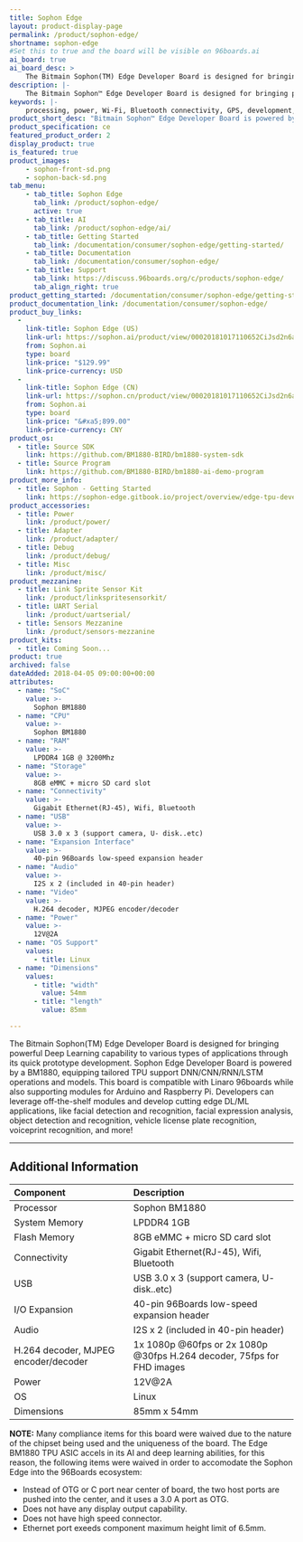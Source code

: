 ```yaml
---
title: Sophon Edge
layout: product-display-page
permalink: /product/sophon-edge/
shortname: sophon-edge
#Set this to true and the board will be visible on 96boards.ai
ai_board: true
ai_board_desc: >
    The Bitmain Sophon(TM) Edge Developer Board is designed for bringing powerful Deep Learning capability to various types of applications through its quick prototype development.
description: |-
    The Bitmain Sophon™ Edge Developer Board is designed for bringing powerful Deep Learning capability to various types of applications through its quick prototype development. Sophon Edge Developer Board is powered by a BM1880, equipping tailored TPU support DNN/CNN/RNN/LSTM operations and models. This board is compatible with Linaro 96boards while also supporting modules for Arduino and Raspberry Pi. Developers can leverage off-the-shelf modules and develop cutting edge DL/ML applications, like facial detection and recognition, facial expression analysis, object detection and recognition, vehicle license plate recognition, voiceprint recognition, and more!
keywords: |-
    processing, power, Wi-Fi, Bluetooth connectivity, GPS, development, board, mid-tier, xilinx, fpga, processor, low cost, Product, Development, Platform, bitmain, sophon, edge, bm1880
product_short_desc: "Bitmain Sophon™ Edge Developer Board is powered by the BM1880"
product_specification: ce
featured_product_order: 2
display_product: true
is_featured: true
product_images:
    - sophon-front-sd.png
    - sophon-back-sd.png
tab_menu:
    - tab_title: Sophon Edge
      tab_link: /product/sophon-edge/
      active: true
    - tab_title: AI
      tab_link: /product/sophon-edge/ai/
    - tab_title: Getting Started
      tab_link: /documentation/consumer/sophon-edge/getting-started/
    - tab_title: Documentation
      tab_link: /documentation/consumer/sophon-edge/
    - tab_title: Support
      tab_link: https://discuss.96boards.org/c/products/sophon-edge/
      tab_align_right: true
product_getting_started: /documentation/consumer/sophon-edge/getting-started/
product_documentation_link: /documentation/consumer/sophon-edge/
product_buy_links:
  -
    link-title: Sophon Edge (US)
    link-url: https://sophon.ai/product/view/00020181017110652CiJsd2n6aOcHr4a/view.html
    from: Sophon.ai
    type: board
    link-price: "$129.99"
    link-price-currency: USD
  -
    link-title: Sophon Edge (CN)
    link-url: https://sophon.cn/product/view/00020181017110652CiJsd2n6aOcHr4a/view.html
    from: Sophon.ai
    type: board
    link-price: "&#xa5;899.00"
    link-price-currency: CNY
product_os:
  - title: Source SDK
    link: https://github.com/BM1880-BIRD/bm1880-system-sdk
  - title: Source Program
    link: https://github.com/BM1880-BIRD/bm1880-ai-demo-program
product_more_info:
  - title: Sophon - Getting Started
    link: https://sophon-edge.gitbook.io/project/overview/edge-tpu-developer-board
product_accessories:
  - title: Power
    link: /product/power/
  - title: Adapter
    link: /product/adapter/
  - title: Debug
    link: /product/debug/
  - title: Misc
    link: /product/misc/
product_mezzanine:
  - title: Link Sprite Sensor Kit
    link: /product/linkspritesensorkit/
  - title: UART Serial
    link: /product/uartserial/
  - title: Sensors Mezzanine
    link: /product/sensors-mezzanine
product_kits:
  - title: Coming Soon...
product: true
archived: false
dateAdded: 2018-04-05 09:00:00+00:00
attributes:
  - name: "SoC"
    value: >-
      Sophon BM1880
  - name: "CPU"
    value: >-
      Sophon BM1880
  - name: "RAM"
    value: >-
      LPDDR4 1GB @ 3200Mhz
  - name: "Storage"
    value: >-
      8GB eMMC + micro SD card slot
  - name: "Connectivity"
    value: >-
      Gigabit Ethernet(RJ-45), Wifi, Bluetooth
  - name: "USB"
    value: >-
      USB 3.0 x 3 (support camera, U- disk..etc)
  - name: "Expansion Interface"
    value: >-
      40-pin 96Boards low-speed expansion header
  - name: "Audio"
    value: >-
      I2S x 2 (included in 40-pin header)
  - name: "Video"
    value: >-
      H.264 decoder, MJPEG encoder/decoder
  - name: "Power"
    value: >-
      12V@2A
  - name: "OS Support"
    values:
      - title: Linux
  - name: "Dimensions"
    values:
      - title: "width"
        value: 54mm
      - title: "length"
        value: 85mm

---
```


The Bitmain Sophon(TM) Edge Developer Board is designed for bringing powerful Deep Learning capability to various types of applications through its quick prototype development. Sophon Edge Developer Board is powered by a BM1880, equipping tailored TPU support DNN/CNN/RNN/LSTM operations and models. This board is compatible with Linaro 96boards while also supporting modules for Arduino and Raspberry Pi. Developers can leverage off-the-shelf modules and develop cutting edge DL/ML applications, like facial detection and recognition, facial expression analysis, object detection and recognition, vehicle license plate recognition, voiceprint recognition, and more!

***

## Additional Information

|   Component          |   Description                                                                                    |
|:---------------------|:-------------------------------------------------------------------------------------------------|
|  Processor           | Sophon BM1880                                                                                    |
| System Memory        | LPDDR4 1GB                                                                                       |
| Flash Memory         | 8GB eMMC + micro SD card slot                                                                    |
| Connectivity         | Gigabit Ethernet(RJ-45), Wifi, Bluetooth                                                         |
| USB                  | USB 3.0 x 3 (support camera, U- disk..etc)                                                       |
| I/O Expansion        | 40-pin 96Boards low-speed expansion header                                                       |
| Audio                | I2S x 2 (included in 40-pin header)                                                              |
| H.264 decoder, MJPEG encoder/decoder | 1x 1080p @60fps or 2x 1080p @30fps H.264 decoder, 75fps for FHD images           |
| Power                | 12V@2A                                                                                           |
| OS                   | Linux                                                                                            |
| Dimensions           | 85mm x 54mm                                                                                      |

**NOTE:** Many compliance items for this board were waived due to the nature of the chipset being used and the uniqueness of the board. The Edge BM1880 TPU ASIC accels in its AI and deep learning abilities, for this reason, the following items were waived in order to accomodate the Sophon Edge into the 96Boards ecosystem:

- Instead of OTG or C port near center of board, the two host ports are pushed into the center, and it uses a 3.0 A port as OTG.
- Does not have any display output capability.
- Does not have high speed connector.
- Ethernet port exeeds component maximum height limit of 6.5mm.

